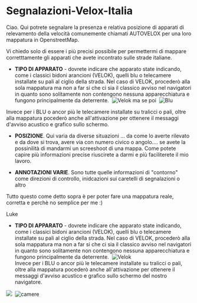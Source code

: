 # Segnalazioni-Velox-Italia

Ciao. Qui potrete segnalare la presenza e relativa posizione di apparati di relevamento della velocità comunemente chiamati AUTOVELOX per una loro mappatura in OpenstreetMap.

Vi chiedo solo di essere i più precisi possibile per permettermi di mappare corretttamente gli apparati che avete incontrato sulle strade italiane. 
* <b>TIPO DI APPARATO</b> - dovrete indicare che apparato state indicando, come i classici bidoni arancioni (VELOK), quelli blu o telecamere installate su pali al ciglio della strada.
Nel caso di VELOK, procederò alla sola mappatura ma non a far si che ci sia il classico avviso nel navigatori in quanto sono solitamente  non contengono nessuna apparecchiatura e fungono principalmente da deterrente.
<img> ![Velok](https://github.com/Luke1963/Segnalazioni-Velox-Italia/assets/167359083/da787aab-769e-408d-9894-42e9e63c8b10)
 </img>                                                                                   ma se poi <img> ![Blu](https://github.com/Luke1963/Segnalazioni-Velox-Italia/assets/167359083/4a5372de-8108-45b9-b1f0-1463fd2d15cb)</img> <img> 
 </img> 

Invece per i BLU o ancor più le telecamere installate su tralicci o pali, oltre alla mappatura pocederò anche all'attivazione per ottenere il messaggi d'avviso acustico e grafico sullo schermo.


* <b>POSIZIONE</b>. Qui varia da diverse situazioni ... da come lo averte rilevato e da dove si trova, avere via con numero civico o angolo.... se avete la possinilità di mandarmi un screeshoot di una mappa. Come potete capire più informazioni precise riuscirete a darmi e più faciliterete il mio lavoro.

* <b>ANNOTAZIONI VARIE</b>. Sono tutte quelle informazioni di "contorno" come direzioni di controllo, inidcazioni sui caretelli di segnalazioni o altro

Tutto questo come detto sopra è per poter fare una mappatura reale, corretta e perchè no semplice per me :)

Luke

* <b>TIPO DI APPARATO</b> - dovrete indicare che apparato state indicando, come i classici bidoni arancioni (VELOK), quelli blu o telecamere installate su pali al ciglio della strada.
Nel caso di VELOK, procederò alla sola mappatura ma non a far si che ci sia il classico avviso nel navigatori in quanto sono solitamente  non contengono nessuna apparecchiatura e fungono principalmente da deterrente.
<img> ![Velok](https://github.com/Luke1963/Segnalazioni-Velox-Italia/assets/167359083/da787aab-769e-408d-9894-42e9e63c8b10) </img>                                                                                  
Invece per i BLU o ancor più le telecamere installate su tralicci o pali, oltre alla mappatura pocederò anche all'attivazione per ottenere il messaggi d'avviso acustico e grafico sullo schermo del nostro navigatore.

 <img src =velook.jpg> </img> <img> ![camere](https://github.com/Luke1963/Segnalazioni-Velox-Italia/assets/167359083/e6754996-2f1c-405a-a8bc-007540c3455e)
 </img> 
